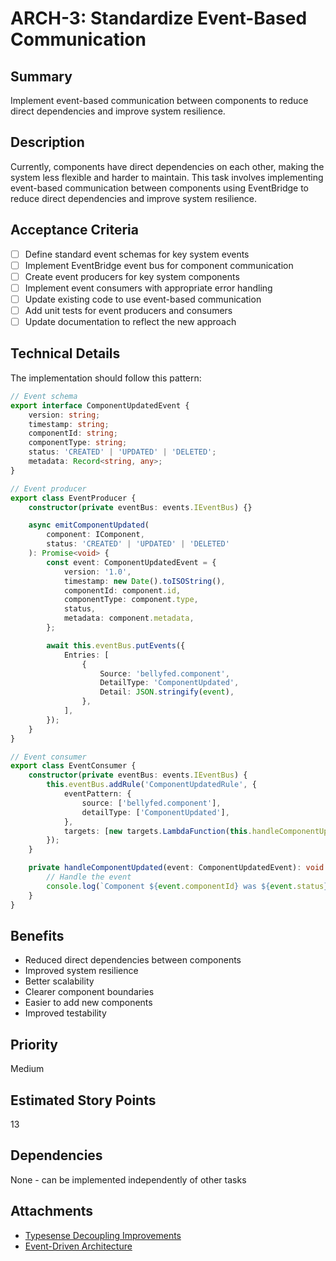 # ARCH-3: Standardize Event-Based Communication

## Summary

Implement event-based communication between components to reduce direct dependencies and improve system resilience.

## Description

Currently, components have direct dependencies on each other, making the system less flexible and harder to maintain. This task involves implementing event-based communication between components using EventBridge to reduce direct dependencies and improve system resilience.

## Acceptance Criteria

- [ ] Define standard event schemas for key system events
- [ ] Implement EventBridge event bus for component communication
- [ ] Create event producers for key system components
- [ ] Implement event consumers with appropriate error handling
- [ ] Update existing code to use event-based communication
- [ ] Add unit tests for event producers and consumers
- [ ] Update documentation to reflect the new approach

## Technical Details

The implementation should follow this pattern:

```typescript
// Event schema
export interface ComponentUpdatedEvent {
    version: string;
    timestamp: string;
    componentId: string;
    componentType: string;
    status: 'CREATED' | 'UPDATED' | 'DELETED';
    metadata: Record<string, any>;
}

// Event producer
export class EventProducer {
    constructor(private eventBus: events.IEventBus) {}

    async emitComponentUpdated(
        component: IComponent,
        status: 'CREATED' | 'UPDATED' | 'DELETED'
    ): Promise<void> {
        const event: ComponentUpdatedEvent = {
            version: '1.0',
            timestamp: new Date().toISOString(),
            componentId: component.id,
            componentType: component.type,
            status,
            metadata: component.metadata,
        };

        await this.eventBus.putEvents({
            Entries: [
                {
                    Source: 'bellyfed.component',
                    DetailType: 'ComponentUpdated',
                    Detail: JSON.stringify(event),
                },
            ],
        });
    }
}

// Event consumer
export class EventConsumer {
    constructor(private eventBus: events.IEventBus) {
        this.eventBus.addRule('ComponentUpdatedRule', {
            eventPattern: {
                source: ['bellyfed.component'],
                detailType: ['ComponentUpdated'],
            },
            targets: [new targets.LambdaFunction(this.handleComponentUpdated)],
        });
    }

    private handleComponentUpdated(event: ComponentUpdatedEvent): void {
        // Handle the event
        console.log(`Component ${event.componentId} was ${event.status}`);
    }
}
```

## Benefits

- Reduced direct dependencies between components
- Improved system resilience
- Better scalability
- Clearer component boundaries
- Easier to add new components
- Improved testability

## Priority

Medium

## Estimated Story Points

13

## Dependencies

None - can be implemented independently of other tasks

## Attachments

- [Typesense Decoupling Improvements](../TODO/typesense-decoupling-improvements.md)
- [Event-Driven Architecture](../ARCHITECTURE/event-driven/event-flows.md)
